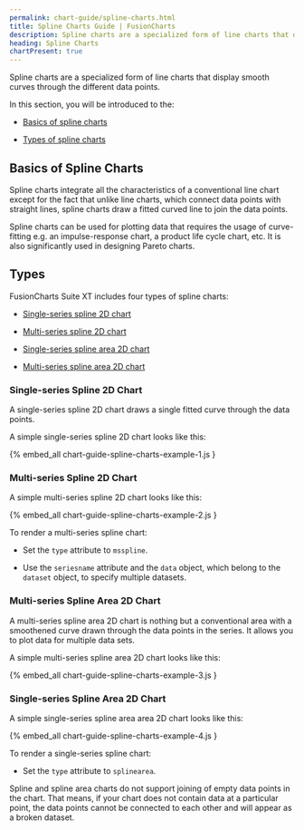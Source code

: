 ```yaml
---
permalink: chart-guide/spline-charts.html
title: Spline Charts Guide | FusionCharts
description: Spline charts are a specialized form of line charts that display smooth curves through the different data points.
heading: Spline Charts
chartPresent: true
---
```


Spline charts are a specialized form of line charts that display smooth curves through the different data points.

In this section, you will be introduced to the:

* <a href="{{ site.baseurl }}chart-guide/spline-charts.html#basics-of-spline-charts">Basics of spline charts</a>

* <a href="{{ site.baseurl }}chart-guide/spline-charts.html#types">Types of spline charts</a>

## Basics of Spline Charts

Spline charts integrate all the characteristics of a conventional line chart except for the fact that unlike line charts, which connect data points with straight lines, spline charts draw a fitted curved line to join the data points.

Spline charts can be used for plotting data that requires the usage of curve-fitting e.g. an impulse-response chart, a product life cycle chart, etc. It is also significantly used in designing Pareto charts.

## Types

FusionCharts Suite XT includes four types of spline charts:

* <a href="{{ site.baseurl }}chart-guide/spline-charts.html#single-series-spline-2d-chart">Single-series spline 2D chart</a>

* <a href="{{ site.baseurl }}chart-guide/spline-charts.html#multi-series-spline-2d-chart">Multi-series spline 2D chart</a>

* <a href="{{ site.baseurl }}chart-guide/spline-charts.html#multi-series-spline-area-2d-chart">Single-series spline area 2D chart</a>

* <a href="{{ site.baseurl }}chart-guide/spline-charts.html#single-series-spline-area-2d-chart">Multi-series spline area 2D chart</a>

### Single-series Spline 2D Chart

A single-series spline 2D chart draws a single fitted curve through the data points.

A simple single-series spline 2D chart looks like this:

{% embed_all chart-guide-spline-charts-example-1.js }





### Multi-series Spline 2D Chart

A simple multi-series spline 2D chart looks like this:

{% embed_all chart-guide-spline-charts-example-2.js }

To render a multi-series spline chart:

* Set the `type` attribute to `msspline`.

* Use the `seriesname` attribute and the `data` object, which belong to the `dataset` object, to specify multiple datasets.

### Multi-series Spline Area 2D Chart

A multi-series spline area 2D chart is nothing but a conventional area with a smoothened curve drawn through the data points in the series. It allows you to plot data for multiple data sets.

A simple multi-series spline area 2D chart looks like this:

{% embed_all chart-guide-spline-charts-example-3.js }

### Single-series Spline Area 2D Chart

A simple single-series spline area area 2D chart looks like this:

{% embed_all chart-guide-spline-charts-example-4.js }

To render a single-series spline chart:

* Set the `type` attribute to `splinearea`.

<p class="text-info">Spline and spline area charts do not support joining of empty data points in the chart. That means, if your chart does not contain data at a particular point, the data points cannot be connected to each other and will appear as a broken dataset.</p>